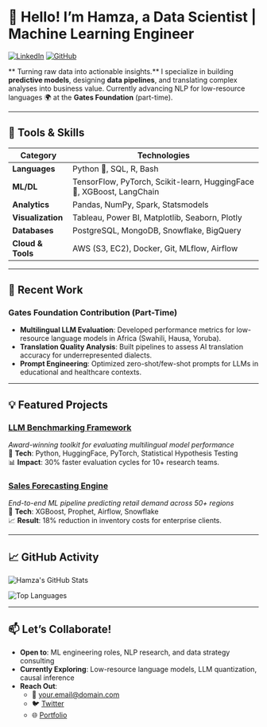 # 👋 Hello! I’m **Hamza**, a Data Scientist | Machine Learning Engineer

[![LinkedIn](https://img.shields.io/badge/LinkedIn-Connect-%230A66C2?style=flat-square&logo=linkedin)](https://linkedin.com/in/hamza-louzan)
[![GitHub](https://img.shields.io/badge/GitHub-Follow-%23181717?style=flat-square&logo=github)](https://github.com/hamza-louzan)

** Turning raw data into actionable insights.**  I specialize in building **predictive models**, designing **data pipelines**, and translating complex analyses into business value. Currently advancing NLP for low-resource languages 🌍 at the **Gates Foundation** (part-time).

---

## 🔧 **Tools & Skills**

| **Category**       | **Technologies**                                                                 |
|---------------------|----------------------------------------------------------------------------------|
| **Languages**       | Python 🐍, SQL, R, Bash                                                          |
| **ML/DL**           | TensorFlow, PyTorch, Scikit-learn, HuggingFace 🤗, XGBoost, LangChain             |
| **Analytics**       | Pandas, NumPy, Spark, Statsmodels                                                |
| **Visualization**   | Tableau, Power BI, Matplotlib, Seaborn, Plotly                                   |
| **Databases**       | PostgreSQL, MongoDB, Snowflake, BigQuery                                         |
| **Cloud & Tools**   | AWS (S3, EC2), Docker, Git, MLflow, Airflow                                      |

---

## 🚀 **Recent Work**
### **Gates Foundation Contribution** (Part-Time)
- **Multilingual LLM Evaluation**: Developed performance metrics for low-resource language models in Africa (Swahili, Hausa, Yoruba).
- **Translation Quality Analysis**: Built pipelines to assess AI translation accuracy for underrepresented dialects.
- **Prompt Engineering**: Optimized zero-shot/few-shot prompts for LLMs in educational and healthcare contexts.

---

## 💡 **Featured Projects**

### [LLM Benchmarking Framework](https://github.com/yourusername/llm-benchmarks)
_Award-winning toolkit for evaluating multilingual model performance_  
🔨 **Tech**: Python, HuggingFace, PyTorch, Statistical Hypothesis Testing  
📊 **Impact**: 30% faster evaluation cycles for 10+ research teams.

### [Sales Forecasting Engine](https://github.com/yourusername/sales-forecasting)
_End-to-end ML pipeline predicting retail demand across 50+ regions_  
🔨 **Tech**: XGBoost, Prophet, Airflow, Snowflake  
📈 **Result**: 18% reduction in inventory costs for enterprise clients.

---

## 📈 **GitHub Activity**
![Hamza's GitHub Stats](https://github-readme-stats.vercel.app/api?username=yourusername&show_icons=true&theme=radical&hide_title=true&count_private=true)

![Top Languages](https://github-readme-stats.vercel.app/api/top-langs/?username=yourusername&layout=compact&theme=radical)

---

## 📫 **Let’s Collaborate!**
- **Open to**: ML engineering roles, NLP research, and data strategy consulting
- **Currently Exploring**: Low-resource language models, LLM quantization, causal inference
- **Reach Out**: 
  - 📧 [your.email@domain.com](mailto:your.email@domain.com)  
  - 🐦 [Twitter](https://twitter.com/yourhandle)  
  - 🌐 [Portfolio](https://yourportfolio.com)

